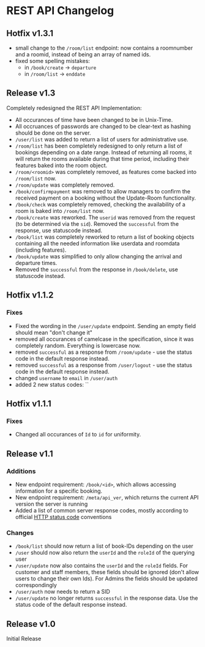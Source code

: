 # REST API Changelog

## Hotfix v1.3.1

* small change to the `/room/list` endpoint: now contains a roomnumber and a roomid, instead of being an array of named ids.
* fixed some spelling mistakes:
  * in `/book/create` -> `departure`
  * in `/room/list` -> `enddate`

## Release v1.3

Completely redesigned the REST API Implementation:

* All occurances of time have been changed to be in Unix-Time.
* All occruances of passwords are changed to be clear-text as hashing should be done on the server.
* `/user/list` was added to return a list of users for administrative use.
* `/room/list` has been completely redesigned to only return a list of bookings depending on a date range. Instead of returning all rooms, it will return the rooms available during that time period, including their features baked into the room object.
* `/room/<roomid>` was completely removed, as features come backed into `/room/list` now.
* `/room/update` was completely removed.
* `/book/confirmpayment` was removed to allow managers to confirm the received payment on a booking without the Update-Room functionality.
* `/book/check` was completely removed, checking the availability of a room is baked into `/room/list` now.
* `/book/create` was reworked. The `userid` was removed from the request (to be determined via the `sid`). Removed the `successful` from the response, use statuscode instead.
* `/book/list` was completely reworked to return a list of booking objects containing all the needed information like userdata and roomdata (including features).
* `/book/update` was simplified to only allow changing the arrival and departure times.
* Removed the `successful` from the response in `/book/delete`, use statuscode instead. 

## Hotfix v1.1.2

### Fixes

* Fixed the wording in the `/user/update` endpoint. Sending an empty field should mean "don't change it"
* removed all occurances of camelcase in the specification, since it was completely random. Everything is lowercase now.
* removed `successful` as a response from `/room/update` - use the status code in the default response instead.
* removed `successful` as a response from `/user/logout` - use the status code in the default response instead.
* changed `username` to `email` in `/user/auth`
* added 2 new status codes: ``

## Hotfix v1.1.1

### Fixes

* Changed all occurances of `Id` to `id` for uniformity.

## Release v1.1

### Additions

* New endpoint requirement: `/book/<id>`, which allows accessing information for a specific booking.
* New endpoint requirement: `/meta/api_ver`, which returns the current API version the server is running
* Added a list of common server response codes, mostly according to official [HTTP status code](https://en.wikipedia.org/wiki/List_of_HTTP_status_codes) conventions 

### Changes

* `/book/list` should now return a list of book-IDs depending on the user
* `/user` should now also return the `userId` and the `roleId` of the querying user
* `/user/update` now also contains the `userId` and the `roleId` fields. For customer and staff members, these fields should be ignored (don't allow users to change their own Ids). For Admins the fields should be updated correspondingly
* `/user/auth` now needs to return a SID
* `/user/update` no longer returns `successful` in the response data. Use the status code of the default response instead.

## Release v1.0

Initial Release